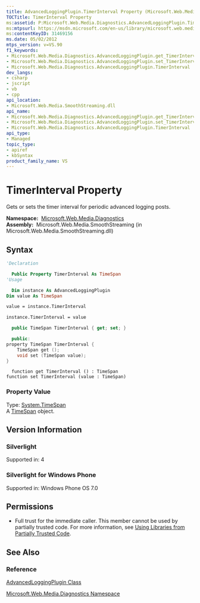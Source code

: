 ```yaml
---
title: AdvancedLoggingPlugin.TimerInterval Property (Microsoft.Web.Media.Diagnostics)
TOCTitle: TimerInterval Property
ms:assetid: P:Microsoft.Web.Media.Diagnostics.AdvancedLoggingPlugin.TimerInterval
ms:mtpsurl: https://msdn.microsoft.com/en-us/library/microsoft.web.media.diagnostics.advancedloggingplugin.timerinterval(v=VS.90)
ms:contentKeyID: 31469156
ms.date: 05/02/2012
mtps_version: v=VS.90
f1_keywords:
- Microsoft.Web.Media.Diagnostics.AdvancedLoggingPlugin.get_TimerInterval
- Microsoft.Web.Media.Diagnostics.AdvancedLoggingPlugin.set_TimerInterval
- Microsoft.Web.Media.Diagnostics.AdvancedLoggingPlugin.TimerInterval
dev_langs:
- csharp
- jscript
- vb
- cpp
api_location:
- Microsoft.Web.Media.SmoothStreaming.dll
api_name:
- Microsoft.Web.Media.Diagnostics.AdvancedLoggingPlugin.get_TimerInterval
- Microsoft.Web.Media.Diagnostics.AdvancedLoggingPlugin.set_TimerInterval
- Microsoft.Web.Media.Diagnostics.AdvancedLoggingPlugin.TimerInterval
api_type:
- Managed
topic_type:
- apiref
- kbSyntax
product_family_name: VS
---
```


# TimerInterval Property

Gets or sets the timer interval for periodic advanced logging posts.

**Namespace:**  [Microsoft.Web.Media.Diagnostics](microsoft-web-media-diagnostics-namespace_1.md)  
**Assembly:**  Microsoft.Web.Media.SmoothStreaming (in Microsoft.Web.Media.SmoothStreaming.dll)

## Syntax

```vb
'Declaration

  Public Property TimerInterval As TimeSpan
'Usage

  Dim instance As AdvancedLoggingPlugin
Dim value As TimeSpan

value = instance.TimerInterval

instance.TimerInterval = value
```

```csharp
  public TimeSpan TimerInterval { get; set; }
```

```cpp
  public:
property TimeSpan TimerInterval {
    TimeSpan get ();
    void set (TimeSpan value);
}
```

```jscript
  function get TimerInterval () : TimeSpan
function set TimerInterval (value : TimeSpan)
```

### Property Value

Type: [System.TimeSpan](https://msdn.microsoft.com/library/269ew577)  
A [TimeSpan](https://msdn.microsoft.com/library/269ew577) object.  

## Version Information

### Silverlight

Supported in: 4  

### Silverlight for Windows Phone

Supported in: Windows Phone OS 7.0  

## Permissions

  - Full trust for the immediate caller. This member cannot be used by partially trusted code. For more information, see [Using Libraries from Partially Trusted Code](https://msdn.microsoft.com/library/8skskf63).

## See Also

### Reference

[AdvancedLoggingPlugin Class](advancedloggingplugin-class-microsoft-web-media-diagnostics_1.md)

[Microsoft.Web.Media.Diagnostics Namespace](microsoft-web-media-diagnostics-namespace_1.md)

